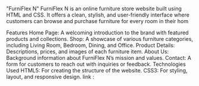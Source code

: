 "FurniFlex N"
FurniFlex N is an online furniture store website built using HTML and CSS. It offers a clean, stylish, and user-friendly interface where customers can browse and purchase furniture for every room in their hom

Features
Home Page: A welcoming introduction to the brand with featured products and collections.
Shop: A showcase of various furniture categories, including Living Room, Bedroom, Dining, and Office.
Product Details: Descriptions, prices, and images of each furniture item.
About Us: Background information about FurniFlex N’s mission and values.
Contact: A form for customers to reach out with inquiries or feedback.
Technologies Used
HTML5: For creating the structure of the website.
CSS3: For styling, layout, and responsive design.
link :
